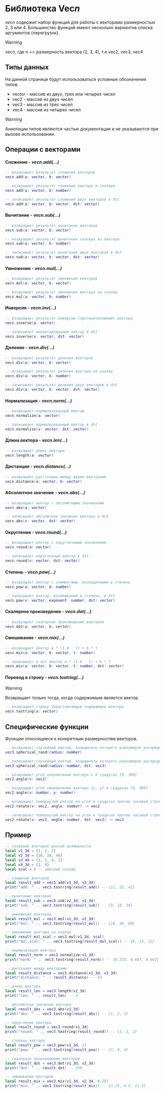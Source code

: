 # Библиотека Vec*n*

*vecn* содержит набор функций для работы с векторами размерностью 2, 3 или 4.
Большинство функций имеют несколько вариантов списка аргументов (перегрузок).

> [!WARNING]
>
> vecn, где n == размерность вектора (2, 3, 4), т.е vec2, vec3, vec4
> 

## Типы данных

На данной странице будут использоваться условные обозначения типов.
- vector - массив из двух, трех или четырех чисел
- vec2 - массив из двух чисел
- vec3 - массив из трех чисел
- vec4 - массив из четырех чисел

> [!WARNING]
>
> Аннотации типов являются частью документации и не указываются при вызове использовании.


## Операции с векторами

#### Сложение - *vecn.add(...)*

```lua
-- возвращает результат сложения векторов
vecn.add(a: vector, b: vector)

-- возвращает результат сложения вектора и скаляра
vecn.add(a: vector, b: number)

-- записывает результат сложения двух векторов в dst
vecn.add(a: vector, b: vector, dst: vector)
```

#### Вычитание - *vecn.sub(...)*

```lua
-- возвращает результат вычитания векторов
vecn.sub(a: vector, b: vector)

-- возвращает результат вычитания скаляра из вектора
vecn.sub(a: vector, b: number)

-- записывает результат вычитания двух векторов в dst
vecn.sub(a: vector, b: vector, dst: vector)
```

#### Умножение - *vecn.mul(...)*

```lua
-- возвращает результат умножения векторов
vecn.mul(a: vector, b: vector)

-- возвращает результат умножения вектора на скаляр
vecn.mul(a: vector, b: number)
```

#### Инверсия - *vecn.inv(...)*

```lua
-- возвращает результат инверсии (противоположный) вектора
vecn.inverse(a: vector)

-- записывает инвертированный вектор в dst
vecn.inverse(v: vector, dst: vector)
```

####  Деление - *vecn.div(...)*

```lua
-- возвращает результат деления векторов
vecn.div(a: vector, b: vector)

-- возвращает результат деления вектора на скаляр
vecn.div(a: vector, b: number)

-- записывает результат деления двух векторов в dst
vecn.div(a: vector, b: vector, dst: vector)
```

#### Нормализация - *vecn.norm(...)*

```lua
-- возвращает нормализованный вектор
vecn.normalize(a: vector)

-- записывает нормализованный вектор в dst
vecn.normalize(v: vector, dst: vector)
```

#### Длина вектора - *vecn.len(...)*

```lua
-- возвращает длину вектора
vecn.length(a: vector)

```

#### Дистанция - *vecn.distance(...)*

```lua
-- возвращает расстояние между двумя векторами
vecn.distance(a: vector, b: vector)
```

#### Абсолютное значение - *vecn.abs(...)*

```lua
-- возвращает вектор с абсолютными значениями
vecn.abs(a: vector)

-- записывает абсолютное значение вектора в dst
vecn.abs(v: vector, dst: vector)
```

#### Округление - *vecn.round(...)*

```lua
-- возвращает вектор с округленными значениями
vecn.round(a: vector)

-- записывает округленный вектор в dst
vecn.round(v: vector, dst: vector)
```

#### Степень - *vecn.pow(...)*

```lua
-- возвращает вектор с элементами, возведенными в степень
vecn.pow(a: vector, b: number)

-- записывает вектор, возведенный в степень, в dst
vecn.pow(v: vector, exponent: number, dst: vector)
```

#### Скалярное произведение - *vecn.dot(...)*
```lua
-- возвращает скалярное произведение векторов
vecn.dot(a: vector, b: vector)
```

#### Смешивание - *vecn.mix(...)*

```lua
-- возвращает вектор a * (1.0 - t) + b * t
vecn.mix(a: vector, b: vector, t: number)

-- записывает в dst вектор a * (1.0 - t) + b * t
vecn.mix(a: vector, b: vector, t: number, dst: vector)
```

#### Перевод в строку - *vecn.tostring(...)*
> [!WARNING]
> Возвращает только тогда, когда содержимым является вектор
```lua
-- возвращает строку представляющую содержимое вектора
vecn.tostring(a: vector)
```

## Специфические функции

Функции относящиеся к конкретным размерностям векторов.

```lua
-- возвращает случайный вектор, координаты которого равномерно распределены на сфере заданного радиуса
vec3.spherical_rand(radius: number)

-- записывает случайный вектор, координаты которого равномерно распределены на сфере заданного радиуса в dst
vec3.spherical_rand(radius: number, dst: vec3)

-- возвращает угол направления вектора v в градусах [0, 360]
vec2.angle(v: vec2)

-- возвращает угол направления вектора {x, y} в градусах [0, 360]
vec2.angle(x: number, y: number) 

-- возвращает повернутый вектор на угол в градусах против часовой стрелки
vec2.rotate(v: vec2, angle: number) -> vec2

-- записывает повернутый вектор на угол в градусах против часовой стрелки в dst
vec2.rotate(v: vec2, angle: number, dst: vec2) -> vec2
```


## Пример
```lua
-- создание векторов разной размерности
local v1_3d = {1, 2, 2}
local v2_3d = {10, 20, 40}
local v3_4d = {1, 2, 4, 1}
local v4_2d = {1, 0}
local scal = 6 -- обычный скаляр

-- сложение векторов
local result_add = vec3.add(v1_3d, v2_3d)
print("add: " .. vec3.tostring(result_add)) -- {11, 22, 42}

-- вычитание векторов
local result_sub = vec3.sub(v2_3d, v1_3d)
print("sub: " .. vec3.tostring(result_sub)) -- {9, 18, 38}

-- умножение векторов
local result_mul = vec3.mul(v1_3d, v2_3d)
print("mul: " .. vec3.tostring(result_mul)) -- {10, 40, 80}

-- умножение вектора на скаляр
local result_mul_scal = vec3.mul(v1_3d, scal)
print("mul_scal: " .. vec3.tostring(result_mul_scal)) -- {6, 12, 12}

-- нормализация вектора
local result_norm = vec3.normalize(v1_3d)
print("norm: " .. vec3.tostring(result_norm)) -- {0.333, 0.667, 0.667}

-- дистанция между векторами
local result_distance = vec3.distance(v1_3d, v2_3d)
print("distance: " .. result_distance) -- 43

-- длина вектора
local result_len = vec3.length(v1_3d)
print("len: " .. result_len) -- 3

-- абсолютное значение вектора
local result_abs = vec3.abs(v1_3d)
print("abs: " .. vec3.tostring(result_abs)) -- {1, 2, 2}

-- округление вектора
local result_round = vec3.round(v1_3d)
print("round: " .. vec3.tostring(result_round)) -- {1, 2, 2}

-- степень вектора
local result_pow = vec3.pow(v1_3d, 2)
print("pow: " .. vec3.tostring(result_pow)) -- {1, 4, 4}

-- скалярное произведение векторов
local result_dot = vec3.dot(v1_3d, v2_3d)
print("dot: " .. result_dot) -- 250

-- смешивание векторов
local result_mix = vec3.mix(v1_3d, v2_3d, 0.25)
print("mix: " .. vec3.tostring(result_mix)) -- {3.25, 6.5, 11.5}

```
